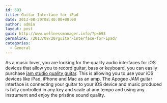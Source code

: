 ```yaml
---
id: 693
title: Guitar Interface for iPad
date: 2013-08-20T08:40:00+00:00
author: admin
layout: post
guid: http://www.wellnessmanager.info/?p=693
permalink: /2013/08/20/guitar-interface-for-ipad/
categories:
  - General
---
```

As a music lover, you are looking for the quality audio interfaces for iOS devices that allow you to record guitar, bass or keyboard, you can easily purchase [jam studio quality guitar](http://www.musiciansfriend.com/pro-audio/apogee-jam-guitar-interface-for-ipad-iphone-and-mac). This is allowing you to use your iOS devices like iPad, iPhone and Mac as an amp. The Apogee JAM guitar interface is connecting your guitar to your iOS device and music produced is fully controlled in any key and scale at any tempo and using any instrument and enjoy the pristine sound quality.